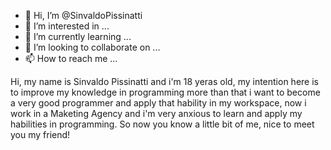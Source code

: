 - 👋 Hi, I’m @SinvaldoPissinatti
- 👀 I’m interested in ...
- 🌱 I’m currently learning ...
- 💞️ I’m looking to collaborate on ...
- 📫 How to reach me ...

<!---
SinvaldoPissinatti/SinvaldoPissinatti is a ✨ special ✨ repository because its `README.md` (this file) appears on your GitHub profile.
You can click the Preview link to take a look at your changes.
--->

Hi, my name is Sinvaldo Pissinatti and i'm 18 yeras old, my intention here is to improve my knowledge in programming 
more than that i want to become a very good programmer and apply that hability in my workspace, now i work in a Maketing Agency
and i'm very anxious to learn and apply my habilities in programming. So now you know a little bit of me, nice to meet you my friend!
